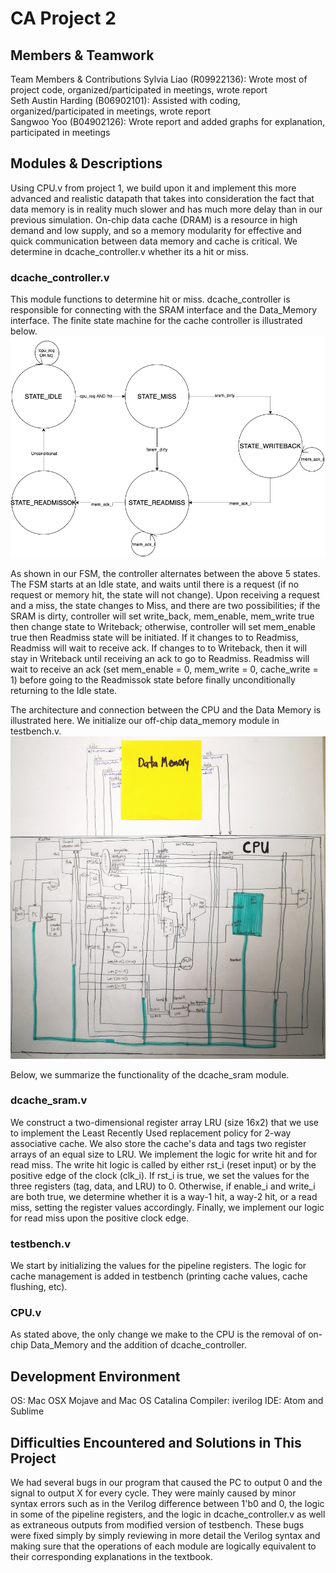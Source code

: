 # CA Project 2

## Members & Teamwork
Team Members & Contributions
Sylvia Liao (R09922136): Wrote most of project code, organized/participated in meetings, wrote report  
Seth Austin Harding (B06902101): Assisted with coding, organized/participated in meetings, wrote report  
Sangwoo Yoo (B04902126): Wrote report and added graphs for explanation, participated in meetings  

## Modules & Descriptions

Using CPU.v from project 1, we build upon it and implement this more advanced and realistic datapath that takes into consideration the fact that data memory is in reality much slower and has much more delay than in our previous simulation. On-chip data cache (DRAM) is a resource in high demand and low supply, and so a memory modularity for effective and quick communication between data memory and cache is critical. We determine in dcache_controller.v whether its a hit or miss.

### dcache_controller.v
This module functions to determine hit or miss. dcache_controller is responsible for connecting with the SRAM interface and the Data_Memory interface. The finite state machine for the cache controller is illustrated below.
![FSM](FSM.png)

As shown in our FSM, the controller alternates between the above 5 states. The FSM starts at an Idle state, and waits until there is a request (if no request or memory hit, the state will not change). Upon receiving a request and a miss, the state changes to Miss, and there are two possibilities; if the SRAM is dirty, controller will set write_back, mem_enable, mem_write true then change state to Writeback; otherwise, controller will set mem_enable true then Readmiss state will be initiated. If it changes to to Readmiss, Readmiss will wait to receive ack. If changes to to Writeback, then it will stay in Writeback until receiving an ack to go to Readmiss. Readmiss will wait to receive an ack (set mem_enable = 0, mem_write = 0, cache_write = 1) before going to the Readmissok state before finally unconditionally returning to the Idle state.

The architecture and connection between the CPU and the Data Memory is illustrated here. We initialize our off-chip data_memory module in testbench.v.
![Architecture](architecture.jpg)

Below, we summarize the functionality of the dcache_sram module.

### dcache_sram.v
We construct a two-dimensional register array LRU (size 16x2) that we use to implement the Least Recently Used replacement policy for 2-way associative cache. We also store the cache's data and tags two register arrays of an equal size to LRU. We implement the logic for write hit and for read miss. The write hit logic is called by either rst_i (reset input) or by the positive edge of the clock (clk_i). If rst_i is true, we set the values for the three registers (tag, data, and LRU) to 0. Otherwise, if enable_i and write_i are both true, we determine whether it is a way-1 hit, a way-2 hit, or a read miss, setting the register values accordingly. Finally, we implement our logic for read miss upon the positive clock edge.

### testbench.v
We start by initializing the values for the pipeline registers. The logic for cache management is added in testbench (printing cache values, cache flushing, etc).

### CPU.v
As stated above, the only change we make to the CPU is the removal of on-chip Data_Memory and the addition of dcache_controller.

## Development Environment
OS: Mac OSX Mojave and Mac OS Catalina
Compiler: iverilog
IDE: Atom and Sublime

## Difficulties Encountered and Solutions in This Project
We had several bugs in our program that caused the PC to output 0 and the signal to output X for every cycle. They were mainly caused by minor syntax errors such as in the Verilog difference between 1'b0 and 0, the logic in some of the pipeline registers, and the logic in dcache_controller.v as well as extraneous outputs from modified version of testbench. These bugs were fixed simply by simply reviewing in more detail the Verilog syntax and making sure that the operations of each module are logically equivalent to their corresponding explanations in the textbook.
